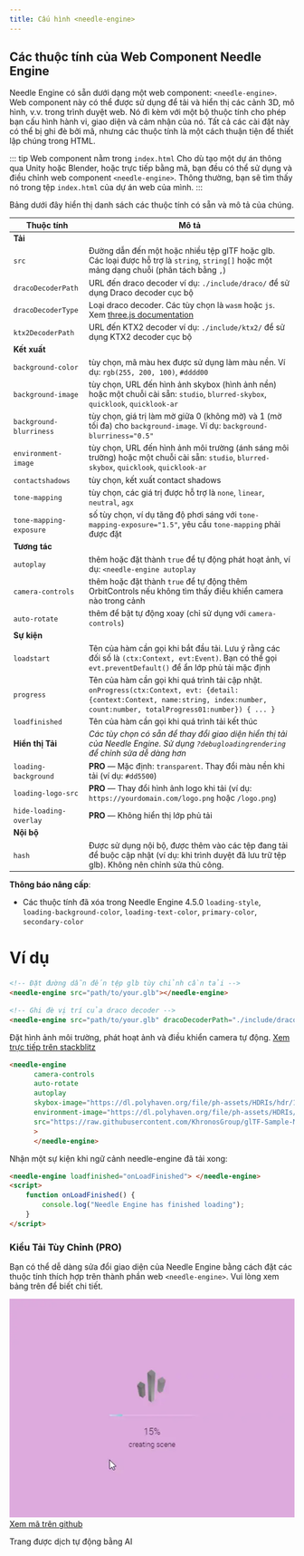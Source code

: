 ```yaml
---
title: Cấu hình <needle-engine>
---
```


## Các thuộc tính của Web Component Needle Engine

Needle Engine có sẵn dưới dạng một web component: `<needle-engine>`. Web component này có thể được sử dụng để tải và hiển thị các cảnh 3D, mô hình, v.v. trong trình duyệt web. Nó đi kèm với một bộ thuộc tính cho phép bạn cấu hình hành vi, giao diện và cảm nhận của nó. Tất cả các cài đặt này có thể bị ghi đè bởi mã, nhưng các thuộc tính là một cách thuận tiện để thiết lập chúng trong HTML.

::: tip Web component nằm trong `index.html`
Cho dù tạo một dự án thông qua Unity hoặc Blender, hoặc trực tiếp bằng mã, bạn đều có thể sử dụng và điều chỉnh web component `<needle-engine>`. Thông thường, bạn sẽ tìm thấy nó trong tệp `index.html` của dự án web của mình.
:::

Bảng dưới đây hiển thị danh sách các thuộc tính có sẵn và mô tả của chúng.

| Thuộc tính | Mô tả |
| --- | --- |
| **Tải** | |
| `src` | Đường dẫn đến một hoặc nhiều tệp glTF hoặc glb.<br/>Các loại được hỗ trợ là `string`, `string[]` hoặc một mảng dạng chuỗi (phân tách bằng `,`) |
| `dracoDecoderPath` | URL đến draco decoder ví dụ: `./include/draco/` để sử dụng Draco decoder cục bộ |
| `dracoDecoderType` | Loại draco decoder. Các tùy chọn là `wasm` hoặc `js`. Xem [three.js documentation](https://threejs.org/docs/#examples/en/loaders/DRACOLoader.setDecoderConfig) |
| `ktx2DecoderPath` | URL đến KTX2 decoder ví dụ: `./include/ktx2/` để sử dụng KTX2 decoder cục bộ |
| **Kết xuất** | |
| `background-color` | tùy chọn, mã màu hex được sử dụng làm màu nền. Ví dụ: `rgb(255, 200, 100)`, `#dddd00` |
| `background-image` | tùy chọn, URL đến hình ảnh skybox (hình ảnh nền) hoặc một chuỗi cài sẵn: `studio`, `blurred-skybox`, `quicklook`, `quicklook-ar` |
| `background-blurriness` | tùy chọn, giá trị làm mờ giữa 0 (không mờ) và 1 (mờ tối đa) cho `background-image`. Ví dụ: `background-blurriness="0.5"` |
| `environment-image` | tùy chọn, URL đến hình ảnh môi trường (ánh sáng môi trường) hoặc một chuỗi cài sẵn: `studio`, `blurred-skybox`, `quicklook`, `quicklook-ar` |
| `contactshadows` | tùy chọn, kết xuất contact shadows |
| `tone-mapping` | tùy chọn, các giá trị được hỗ trợ là `none`, `linear`, `neutral`, `agx` |
| `tone-mapping-exposure` | số tùy chọn, ví dụ tăng độ phơi sáng với `tone-mapping-exposure="1.5"`, yêu cầu `tone-mapping` phải được đặt |
| **Tương tác** | |
| `autoplay` | thêm hoặc đặt thành `true` để tự động phát hoạt ảnh, ví dụ: `<needle-engine autoplay` |
| `camera-controls` | thêm hoặc đặt thành `true` để tự động thêm OrbitControls nếu không tìm thấy điều khiển camera nào trong cảnh |
| `auto-rotate` | thêm để bật tự động xoay (chỉ sử dụng với `camera-controls`) |
| **Sự kiện** | |
| `loadstart` | Tên của hàm cần gọi khi bắt đầu tải. Lưu ý rằng các đối số là `(ctx:Context, evt:Event)`. Bạn có thể gọi `evt.preventDefault()` để ẩn lớp phủ tải mặc định |
| `progress` | Tên của hàm cần gọi khi quá trình tải cập nhật. `onProgress(ctx:Context, evt: {detail: {context:Context, name:string, index:number, count:number, totalProgress01:number}) { ... }` |
| `loadfinished` | Tên của hàm cần gọi khi quá trình tải kết thúc |
| **Hiển thị Tải** | *Các tùy chọn có sẵn để thay đổi giao diện hiển thị tải của Needle Engine. Sử dụng `?debugloadingrendering` để chỉnh sửa dễ dàng hơn* |
| `loading-background` | **PRO** — Mặc định: `transparent`. Thay đổi màu nền khi tải (ví dụ: `#dd5500`) |
| `loading-logo-src` | **PRO** — Thay đổi hình ảnh logo khi tải (ví dụ: `https://yourdomain.com/logo.png` hoặc `/logo.png`) |
| `hide-loading-overlay` | **PRO** — Không hiển thị lớp phủ tải |
| **Nội bộ** | |
| `hash` | Được sử dụng nội bộ, được thêm vào các tệp đang tải để buộc cập nhật (ví dụ: khi trình duyệt đã lưu trữ tệp glb). Không nên chỉnh sửa thủ công. |

**Thông báo nâng cấp**:
- Các thuộc tính đã xóa trong Needle Engine 4.5.0 `loading-style`, `loading-background-color`, `loading-text-color`, `primary-color`, `secondary-color`

# Ví dụ

```html
<!-- Đặt đường dẫn đến tệp glb tùy chỉnh cần tải -->
<needle-engine src="path/to/your.glb"></needle-engine>
```

```html
<!-- Ghi đè vị trí của draco decoder -->
<needle-engine src="path/to/your.glb" dracoDecoderPath="./include/draco/"></needle-engine>
```

Đặt hình ảnh môi trường, phát hoạt ảnh và điều khiển camera tự động. [Xem trực tiếp trên stackblitz](https://stackblitz.com/edit/needle-engine-cycle-src?file=index.html)
```html
<needle-engine
      camera-controls
      auto-rotate
      autoplay
      skybox-image="https://dl.polyhaven.org/file/ph-assets/HDRIs/hdr/1k/industrial_sunset_puresky_1k.hdr"
      environment-image="https://dl.polyhaven.org/file/ph-assets/HDRIs/hdr/1k/industrial_sunset_puresky_1k.hdr"
      src="https://raw.githubusercontent.com/KhronosGroup/glTF-Sample-Models/master/2.0/DamagedHelmet/glTF-Embedded/DamagedHelmet.gltf"
      >
      </needle-engine>
```

Nhận một sự kiện khi ngữ cảnh needle-engine đã tải xong:
```html
<needle-engine loadfinished="onLoadFinished"> </needle-engine>
<script>
    function onLoadFinished() {
        console.log("Needle Engine has finished loading");
    }
</script>
```

### Kiểu Tải Tùy Chỉnh (PRO)

Bạn có thể dễ dàng sửa đổi giao diện của Needle Engine bằng cách đặt các thuộc tính thích hợp trên thành phần web `<needle-engine>`. Vui lòng xem bảng trên để biết chi tiết.

![tải tùy chỉnh](/imgs/custom-loading-style.webp)
[Xem mã trên github](https://github.com/needle-engine/vite-template/blob/loading-style/custom/index.html)

Trang được dịch tự động bằng AI